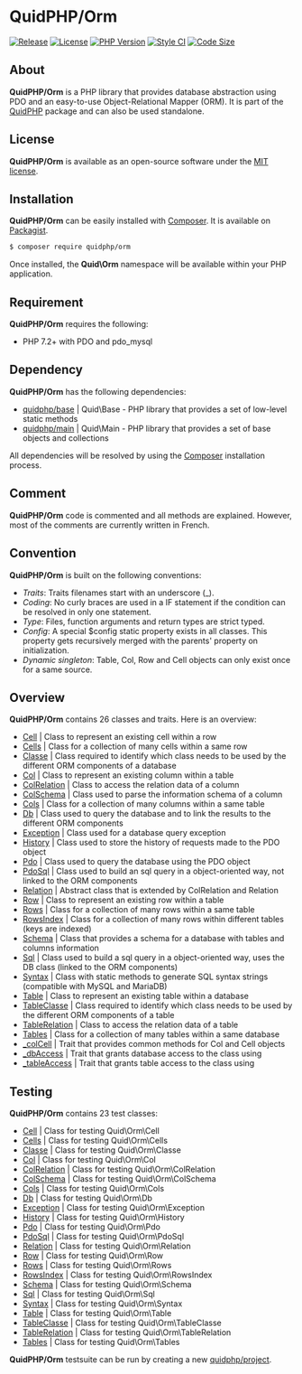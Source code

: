 # QuidPHP/Orm
[![Release](https://img.shields.io/github/v/release/quidphp/orm)](https://packagist.org/packages/quidphp/orm)
[![License](https://img.shields.io/github/license/quidphp/orm)](https://github.com/quidphp/orm/blob/master/LICENSE)
[![PHP Version](https://img.shields.io/packagist/php-v/quidphp/orm)](https://www.php.net)
[![Style CI](https://styleci.io/repos/203672588/shield)](https://styleci.io)
[![Code Size](https://img.shields.io/github/languages/code-size/quidphp/orm)](https://github.com/quidphp/orm)

## About
**QuidPHP/Orm** is a PHP library that provides database abstraction using PDO and an easy-to-use Object-Relational Mapper (ORM). It is part of the [QuidPHP](https://github.com/quidphp/project) package and can also be used standalone. 

## License
**QuidPHP/Orm** is available as an open-source software under the [MIT license](LICENSE).

## Installation
**QuidPHP/Orm** can be easily installed with [Composer](https://getcomposer.org). It is available on [Packagist](https://packagist.org/packages/quidphp/orm).
``` bash
$ composer require quidphp/orm
```
Once installed, the **Quid\Orm** namespace will be available within your PHP application.

## Requirement
**QuidPHP/Orm** requires the following:
- PHP 7.2+ with PDO and pdo_mysql

## Dependency
**QuidPHP/Orm** has the following dependencies:
- [quidphp/base](https://github.com/quidphp/base) | Quid\Base - PHP library that provides a set of low-level static methods
- [quidphp/main](https://github.com/quidphp/main) | Quid\Main - PHP library that provides a set of base objects and collections 

All dependencies will be resolved by using the [Composer](https://getcomposer.org) installation process.

## Comment
**QuidPHP/Orm** code is commented and all methods are explained. However, most of the comments are currently written in French.

## Convention
**QuidPHP/Orm** is built on the following conventions:
- *Traits*: Traits filenames start with an underscore (_).
- *Coding*: No curly braces are used in a IF statement if the condition can be resolved in only one statement.
- *Type*: Files, function arguments and return types are strict typed.
- *Config*: A special $config static property exists in all classes. This property gets recursively merged with the parents' property on initialization.
- *Dynamic singleton*: Table, Col, Row and Cell objects can only exist once for a same source.

## Overview
**QuidPHP/Orm** contains 26 classes and traits. Here is an overview:
- [Cell](src/Cell.php) | Class to represent an existing cell within a row
- [Cells](src/Cells.php) | Class for a collection of many cells within a same row
- [Classe](src/Classe.php) | Class required to identify which class needs to be used by the different ORM components of a database
- [Col](src/Col.php) | Class to represent an existing column within a table
- [ColRelation](src/ColRelation.php) | Class to access the relation data of a column
- [ColSchema](src/ColSchema.php) | Class used to parse the information schema of a column
- [Cols](src/Cols.php) | Class for a collection of many columns within a same table
- [Db](src/Db.php) | Class used to query the database and to link the results to the different ORM components
- [Exception](src/Exception.php) | Class used for a database query exception
- [History](src/History.php) | Class used to store the history of requests made to the PDO object
- [Pdo](src/Pdo.php) | Class used to query the database using the PDO object
- [PdoSql](src/PdoSql.php) | Class used to build an sql query in a object-oriented way, not linked to the ORM components
- [Relation](src/Relation.php) | Abstract class that is extended by ColRelation and Relation
- [Row](src/Row.php) | Class to represent an existing row within a table
- [Rows](src/Rows.php) | Class for a collection of many rows within a same table
- [RowsIndex](src/RowsIndex.php) | Class for a collection of many rows within different tables (keys are indexed)
- [Schema](src/Schema.php) | Class that provides a schema for a database with tables and columns information
- [Sql](src/Sql.php) | Class used to build a sql query in a object-oriented way, uses the DB class (linked to the ORM components)
- [Syntax](src/Syntax.php) | Class with static methods to generate SQL syntax strings (compatible with MySQL and MariaDB)
- [Table](src/Table.php) | Class to represent an existing table within a database
- [TableClasse](src/TableClasse.php) | Class required to identify which class needs to be used by the different ORM components of a table
- [TableRelation](src/TableRelation.php) | Class to access the relation data of a table
- [Tables](src/Tables.php) | Class for a collection of many tables within a same database
- [_colCell](src/_colCell.php) | Trait that provides common methods for Col and Cell objects
- [_dbAccess](src/_dbAccess.php) | Trait that grants database access to the class using
- [_tableAccess](src/_tableAccess.php) | Trait that grants table access to the class using

## Testing
**QuidPHP/Orm** contains 23 test classes:
- [Cell](test/Cell.php) | Class for testing Quid\Orm\Cell
- [Cells](test/Cells.php) | Class for testing Quid\Orm\Cells
- [Classe](test/Classe.php) | Class for testing Quid\Orm\Classe
- [Col](test/Col.php) | Class for testing Quid\Orm\Col
- [ColRelation](test/ColRelation.php) | Class for testing Quid\Orm\ColRelation
- [ColSchema](test/ColSchema.php) | Class for testing Quid\Orm\ColSchema
- [Cols](test/Cols.php) | Class for testing Quid\Orm\Cols
- [Db](test/Db.php) | Class for testing Quid\Orm\Db
- [Exception](test/Exception.php) | Class for testing Quid\Orm\Exception
- [History](test/History.php) | Class for testing Quid\Orm\History
- [Pdo](test/Pdo.php) | Class for testing Quid\Orm\Pdo
- [PdoSql](test/PdoSql.php) | Class for testing Quid\Orm\PdoSql
- [Relation](test/Relation.php) | Class for testing Quid\Orm\Relation
- [Row](test/Row.php) | Class for testing Quid\Orm\Row
- [Rows](test/Rows.php) | Class for testing Quid\Orm\Rows
- [RowsIndex](test/RowsIndex.php) | Class for testing Quid\Orm\RowsIndex
- [Schema](test/Schema.php) | Class for testing Quid\Orm\Schema
- [Sql](test/Sql.php) | Class for testing Quid\Orm\Sql
- [Syntax](test/Syntax.php) | Class for testing Quid\Orm\Syntax
- [Table](test/Table.php) | Class for testing Quid\Orm\Table
- [TableClasse](test/TableClasse.php) | Class for testing Quid\Orm\TableClasse
- [TableRelation](test/TableRelation.php) | Class for testing Quid\Orm\TableRelation
- [Tables](test/Tables.php) | Class for testing Quid\Orm\Tables

**QuidPHP/Orm** testsuite can be run by creating a new [quidphp/project](https://github.com/quidphp/project).